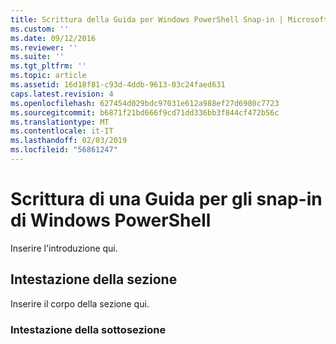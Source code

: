 ```yaml
---
title: Scrittura della Guida per Windows PowerShell Snap-in | Microsoft Docs
ms.custom: ''
ms.date: 09/12/2016
ms.reviewer: ''
ms.suite: ''
ms.tgt_pltfrm: ''
ms.topic: article
ms.assetid: 16d18f81-c93d-4ddb-9613-03c24faed631
caps.latest.revision: 4
ms.openlocfilehash: 627454d029bdc97031e612a988ef27d6980c7723
ms.sourcegitcommit: b6871f21bd666f9cd71dd336bb3f844cf472b56c
ms.translationtype: MT
ms.contentlocale: it-IT
ms.lasthandoff: 02/03/2019
ms.locfileid: "56861247"
---
```

# <a name="writing-help-for-windows-powershell-snap-ins"></a>Scrittura di una Guida per gli snap-in di Windows PowerShell

Inserire l'introduzione qui.

## <a name="section-heading"></a>Intestazione della sezione

 Inserire il corpo della sezione qui.

### <a name="subsection-heading"></a>Intestazione della sottosezione
